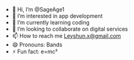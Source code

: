 - 👋 Hi, I’m @SageAge1
- 👀 I’m interested in app development 
- 🌱 I’m currently learning coding
- 💞️ I’m looking to collaborate on digital services
- 📫 How to reach me Leyshun.x@gmail.com 
- 😄 Pronouns: Bands
- ⚡ Fun fact: e=mc²

<!---
SageAge1/SageAge1 is a ✨ special ✨ repository because its `README.md` (this file) appears on your GitHub profile.
You can click the Preview link to take a look at your changes.
--->
